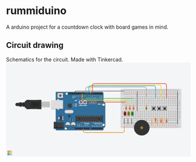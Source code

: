 # rummiduino
A arduino project for a countdown clock with board games in mind.


## Circuit drawing
Schematics for the circuit. Made with Tinkercad.
![alt text](https://raw.githubusercontent.com/monkeyclass/rummiduino/master/circuitDrawing.png)
